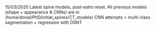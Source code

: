 15/03/2020
Latest spine models, post-estro reset.
All previous models (shape + appearance & CNNs) are in /home/donal/PhD/initial_spines/CT_models/
CNN attempts  = multi-class segmentation + regression with DSNT
